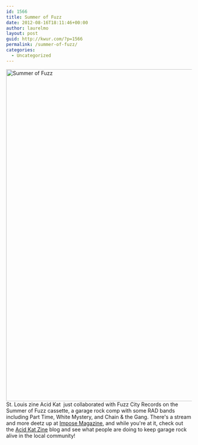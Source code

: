 ```yaml
---
id: 1566
title: Summer of Fuzz
date: 2012-08-16T18:11:46+00:00
author: laurelmo
layout: post
guid: http://kwur.com/?p=1566
permalink: /summer-of-fuzz/
categories:
  - Uncategorized
---
```

<div class="pf-content">
  <p>
    <img alt="Summer of Fuzz" class="alignnone" height="900" src="http://impose.vaesite.net/__data/summer-of-fuzz.jpg" title="summeroffuzz" width="577" />St. Louis zine Acid Kat &nbsp;just collaborated with Fuzz City Records on the Summer of Fuzz cassette, a garage rock comp with some RAD bands including Part Time, White Mystery, and Chain & the Gang. There's a stream and more deetz up at&nbsp;<a href="http://www.imposemagazine.com/bytes/stream-summer-of-fuzz-comp" target="_blank">Impose Magazine</a>, and while you're at it, check out the <a href="http://acidkatzine.tumblr.com/" target="_blank">Acid Kat Zine</a>&nbsp;blog and see what people are doing to keep garage rock alive in the local community!
  </p>
</div>